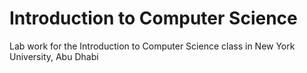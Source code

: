 # Introduction to Computer Science
Lab work for the Introduction to Computer Science class in New York University, Abu Dhabi
